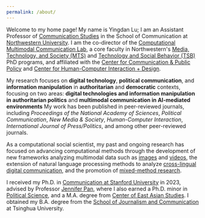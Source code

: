 ```yaml
---
permalink: /about/
---
```


Welcome to my home page! My name is Yingdan Lu; I am an Assistant Professor of [Communication Studies](https://communication.northwestern.edu/academics/communication-studies/index.html) in the School of Communication at [Northwestern University](https://www.northwestern.edu/). I am the co-director of the [Computational Multimodal Communication Lab](https://sites.google.com/view/cmmclab), a core faculty in Northwestern's [Media, Technology, and Society (MTS)](https://mts.northwestern.edu/) and [Technology and Social Behavior (TSB)](https://tsb.northwestern.edu/) PhD programs, and affiliated with the [Center for Communication & Public Policy](https://polcomm.northwestern.edu/) and [Center for Human-Computer Interaction + Design](https://www.hci.northwestern.edu/). 

My research focuses on **digital technology**, **political communication**, and **information manipulation** in **authoritarian** and **democratic** contexts, focusing on two areas: **digital technologies and information manipulation in authoritarian politics** and **multimodal communication in AI-mediated environments** My work has been published in peer-reviewed journals, including <i>Proceedings of the National Academy of Sciences</i>, <i>Political Communication</i>, <i>New Media & Society</i>, <i>Human-Computer Interaction</i>, <i>International Journal of Press/Politics</i>, and among other peer-reviewed journals.

As a computational social scientist, my past and ongoing research has focused on advancing computational methods through the development of new frameworks analyzing multimodal data such as [images](https://www.tandfonline.com/doi/full/10.1080/10584609.2024.2317951) and [videos](https://www.aup-online.com/content/journals/10.5117/CCR2022.2.002.LU), the extension of natural language processing methods to analyze [cross-lingual digital communication](https://www.pnas.org/doi/full/10.1073/pnas.2420607122), and the promotion of [mixed-method research](https://www.tandfonline.com/doi/full/10.1080/10584609.2020.1765914). 

I received my Ph.D. in [Communication at Stanford University](http://comm.stanford.edu) in 2023, advised by Professor [Jennifer Pan](http://jenpan.com), where I also earned a Ph.D. minor in [Political Science](https://politicalscience.stanford.edu/), and a M.A. degree from [Center of East Asian Studies](https://ceas.stanford.edu/). I obtained my B.A. degree from the [School of Journalism and Communication](http://www.tsjc.tsinghua.edu.cn/) at Tsinghua University.
